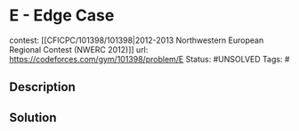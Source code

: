 # E - Edge Case

contest: [[CFICPC/101398/101398|2012-2013 Northwestern European Regional Contest (NWERC 2012)]]
url: https://codeforces.com/gym/101398/problem/E
Status: #UNSOLVED
Tags: #

## Description

## Solution

